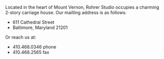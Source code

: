 Located in the heart of Mount Vernon, Rohrer Studio occupies a charming 2-story carriage house. Our mailling address is as follows:

- 611 Cathedral Street
- Baltimore, Maryland 21201

Or reach us at:
- 410.468.0346 phone
- 410.468.2565 fax
